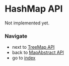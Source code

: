 # HashMap API

Not implemented yet.

### Navigate

* next to [TreeMap API](/docs/api/5_4.TreeMapAPI.md)
* back to [MapAbstract API](/docs/api/5_2.MapAbstractAPI.md)
* go to [index](/docs/README.md)